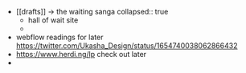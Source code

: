 - [[drafts]] -> the waiting sanga
  collapsed:: true
	- hall of wait site
	-
- webflow readings for later https://twitter.com/Ukasha_Design/status/1654740038062866432
- https://www.herdi.ng/lp check out later
-